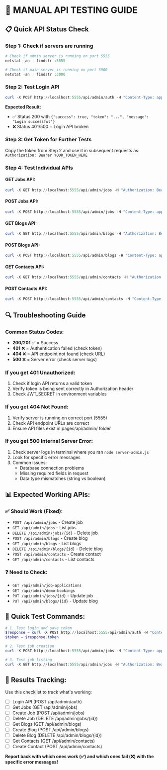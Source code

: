 # 🧪 MANUAL API TESTING GUIDE

## 📋 **Quick API Status Check**

### **Step 1: Check if servers are running**
```powershell
# Check if admin server is running on port 5555
netstat -an | findstr :5555

# Check if main server is running on port 3000  
netstat -an | findstr :3000
```

### **Step 2: Test Login API**
```powershell
curl -X POST http://localhost:5555/api/admin/auth -H "Content-Type: application/json" -d "{\"username\":\"admin\",\"password\":\"admin123\"}"
```

**Expected Result:**
- ✅ Status 200 with `{"success": true, "token": "...", "message": "Login successful"}`
- ❌ Status 401/500 = Login API broken

### **Step 3: Get Token for Further Tests**
Copy the token from Step 2 and use it in subsequent requests as:
`Authorization: Bearer YOUR_TOKEN_HERE`

### **Step 4: Test Individual APIs**

#### **GET Jobs API:**
```powershell
curl -X GET http://localhost:5555/api/admin/jobs -H "Authorization: Bearer YOUR_TOKEN"
```

#### **POST Jobs API:**
```powershell
curl -X POST http://localhost:5555/api/admin/jobs -H "Content-Type: application/json" -H "Authorization: Bearer YOUR_TOKEN" -d "{\"title\":\"Test Job\",\"department\":\"Engineering\",\"location\":\"Sydney\",\"type\":\"Full-time\",\"description\":\"Test description\",\"requirements\":\"Test requirements\",\"published\":true,\"createdBy\":\"admin\"}"
```

#### **GET Blogs API:**
```powershell
curl -X GET http://localhost:5555/api/admin/blogs -H "Authorization: Bearer YOUR_TOKEN"
```

#### **POST Blogs API:**
```powershell
curl -X POST http://localhost:5555/api/admin/blogs -H "Content-Type: application/json" -H "Authorization: Bearer YOUR_TOKEN" -d "{\"title\":\"Test Blog\",\"content\":\"Test content\",\"slug\":\"test-123\",\"published\":true,\"createdBy\":\"admin\"}"
```

#### **GET Contacts API:**
```powershell
curl -X GET http://localhost:5555/api/admin/contacts -H "Authorization: Bearer YOUR_TOKEN"
```

#### **POST Contacts API:**
```powershell
curl -X POST http://localhost:5555/api/admin/contacts -H "Content-Type: application/json" -H "Authorization: Bearer YOUR_TOKEN" -d "{\"name\":\"Test Contact\",\"email\":\"test@example.com\",\"phone\":\"123456789\",\"query\":\"Test query\"}"
```

## 🔍 **Troubleshooting Guide**

### **Common Status Codes:**
- **200/201** ✅ = Success
- **401** ❌ = Authentication failed (check token)
- **404** ❌ = API endpoint not found (check URL)
- **500** ❌ = Server error (check server logs)

### **If you get 401 Unauthorized:**
1. Check if login API returns a valid token
2. Verify token is being sent correctly in Authorization header
3. Check JWT_SECRET in environment variables

### **If you get 404 Not Found:**
1. Verify server is running on correct port (5555)
2. Check API endpoint URLs are correct
3. Ensure API files exist in pages/api/admin/ folder

### **If you get 500 Internal Server Error:**
1. Check server logs in terminal where you ran `node server-admin.js`
2. Look for specific error messages
3. Common issues:
   - Database connection problems
   - Missing required fields in request
   - Data type mismatches (string vs boolean)

## 📊 **Expected Working APIs:**

### ✅ **Should Work (Fixed):**
- `POST /api/admin/jobs` - Create job
- `GET /api/admin/jobs` - List jobs  
- `DELETE /api/admin/jobs/{id}` - Delete job
- `POST /api/admin/blogs` - Create blog
- `GET /api/admin/blogs` - List blogs
- `DELETE /api/admin/blogs/{id}` - Delete blog
- `POST /api/admin/contacts` - Create contact
- `GET /api/admin/contacts` - List contacts

### ❓ **Need to Check:**
- `GET /api/admin/job-applications`
- `GET /api/admin/demo-bookings`
- `PUT /api/admin/jobs/{id}` - Update job
- `PUT /api/admin/blogs/{id}` - Update blog

## 🚀 **Quick Test Commands:**

```powershell
# 1. Test login and save token
$response = curl -X POST http://localhost:5555/api/admin/auth -H "Content-Type: application/json" -d "{\"username\":\"admin\",\"password\":\"admin123\"}" | ConvertFrom-Json
$token = $response.token

# 2. Test job creation
curl -X POST http://localhost:5555/api/admin/jobs -H "Content-Type: application/json" -H "Authorization: Bearer $token" -d "{\"title\":\"API Test Job\",\"department\":\"Tech\",\"location\":\"Sydney\",\"type\":\"Full-time\",\"description\":\"Test\",\"requirements\":\"Test\",\"published\":true,\"createdBy\":\"admin\"}"

# 3. Test job listing
curl -X GET http://localhost:5555/api/admin/jobs -H "Authorization: Bearer $token"
```

## 📝 **Results Tracking:**

Use this checklist to track what's working:

- [ ] Login API (POST /api/admin/auth)
- [ ] Get Jobs (GET /api/admin/jobs)
- [ ] Create Job (POST /api/admin/jobs) 
- [ ] Delete Job (DELETE /api/admin/jobs/{id})
- [ ] Get Blogs (GET /api/admin/blogs)
- [ ] Create Blog (POST /api/admin/blogs)
- [ ] Delete Blog (DELETE /api/admin/blogs/{id})
- [ ] Get Contacts (GET /api/admin/contacts)
- [ ] Create Contact (POST /api/admin/contacts)

**Report back with which ones work (✅) and which ones fail (❌) with the specific error messages!**